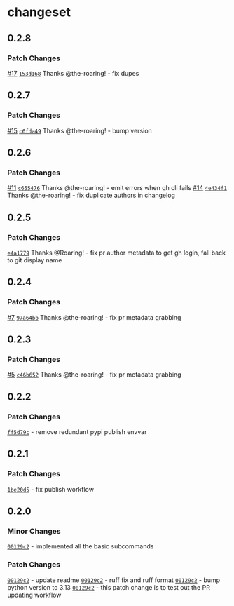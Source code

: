 # changeset

## 0.2.8

### Patch Changes

[#17](https://github.com/the-roaring/pychangeset/pull/17) [`153d168`](https://github.com/the-roaring/pychangeset/commit/153d168) Thanks @the-roaring! - fix dupes

## 0.2.7

### Patch Changes

[#15](https://github.com/the-roaring/pychangeset/pull/15) [`c6fda49`](https://github.com/the-roaring/pychangeset/commit/c6fda49) Thanks @the-roaring! - bump version

## 0.2.6

### Patch Changes

[#11](https://github.com/the-roaring/pychangeset/pull/11) [`c655476`](https://github.com/the-roaring/pychangeset/commit/c655476) Thanks @the-roaring! - emit errors when gh cli fails
[#14](https://github.com/the-roaring/pychangeset/pull/14) [`4e434f1`](https://github.com/the-roaring/pychangeset/commit/4e434f1) Thanks @the-roaring! - fix duplicate authors in changelog

## 0.2.5

### Patch Changes

[`e4a1779`](https://github.com/the-roaring/pychangeset/commit/e4a1779) Thanks @Roaring! - fix pr author metadata to get gh login, fall back to git display name

## 0.2.4

### Patch Changes

[#7](https://github.com/the-roaring/pychangeset/pull/7) [`97a64bb`](https://github.com/the-roaring/pychangeset/commit/97a64bb) Thanks @the-roaring! - fix pr metadata grabbing

## 0.2.3

### Patch Changes

[#5](https://github.com/the-roaring/pychangeset/pull/5) [`c46b652`](https://github.com/the-roaring/pychangeset/commit/c46b652) Thanks @the-roaring! - fix pr metadata grabbing

## 0.2.2

### Patch Changes

[`ff5d79c`](https://github.com/browserbase/pychangeset/commit/ff5d79c) - remove redundant pypi publish envvar

## 0.2.1

### Patch Changes

[`1be20d5`](https://github.com/browserbase/pychangeset/commit/1be20d5) - fix publish workflow

## 0.2.0

### Minor Changes

[`00129c2`](https://github.com/browserbase/pychangeset/commit/00129c2) - implemented all the basic subcommands

### Patch Changes

[`00129c2`](https://github.com/browserbase/pychangeset/commit/00129c2) - update readme
[`00129c2`](https://github.com/browserbase/pychangeset/commit/00129c2) - ruff fix and ruff format
[`00129c2`](https://github.com/browserbase/pychangeset/commit/00129c2) - bump python version to 3.13
[`00129c2`](https://github.com/browserbase/pychangeset/commit/00129c2) - this patch change is to test out the PR updating workflow

